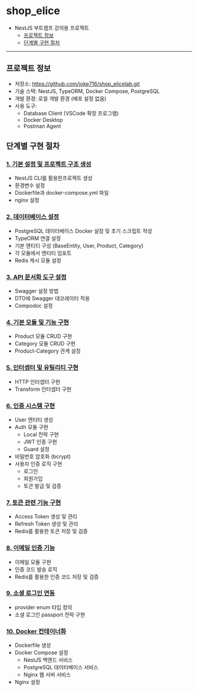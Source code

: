 # shop_elice
- NestJS 부트캠프 강의용 프로젝트
  - [프로젝트 정보](#프로젝트-정보)
  - [단계별 구현 절차](#단계별-구현-절차)

------

## 프로젝트 정보

- 저장소: https://github.com/joke716/shop_elicelab.git
- 기술 스택: NestJS, TypeORM, Docker Compose, PostgreSQL
- 개발 환경: 로컬 개발 환경 (배포 설정 없음)
- 사용 도구:
  - Database Client (VSCode 확장 프로그램)
  - Docker Desktop
  - Postman Agent

## 단계별 구현 절차

### [1. 기본 설정 및 프로젝트 구조 생성](./_docs/1_initial_setup_and_project_structure/README.md)
- NestJS CLI를 활용한프로젝트 생성
- 환경변수 설정
- Dockerfile과 docker-compose.yml 파일
- nginx 설정

### [2. 데이터베이스 설정](./_docs/2_database_setup/README.md)
- PostgreSQL 데이터베이스 Docker 설정 및 초기 스크립트 작성
- TypeORM 연결 설정
- 기본 엔티티 구성 (BaseEntity, User, Product, Category)
- 각 모듈에서 엔티티 임포트
- Redis 캐시 모듈 설정

### [3. API 문서화 도구 설정](./_docs/3_api_documentation_tools_setup/README.md)
- Swagger 설정 방법
- DTO에 Swagger 데코레이터 적용
- Compodoc 설정

### [4. 기본 모듈 및 기능 구현](./_docs/4_basic_modules_and_feature_implementation/README.md)
- Product 모듈 CRUD 구현
- Category 모듈 CRUD 구현
- Product-Category 관계 설정

### [5. 인터셉터 및 유틸리티 구현](./_docs/5_interceptors_and_utilities_implementation/README.md)
- HTTP 인터셉터 구현
- Transform 인터셉터 구현


### [6. 인증 시스템 구현](./_docs/6_authentication_system_implementation/README.md)
- User 엔티티 생성
- Auth 모듈 구현
	- Local 전략 구현
	- JWT 인증 구현
	- Guard 설정
- 비밀번호 암호화 (bcrypt)
- 사용자 인증 로직 구현
	- 로그인
	- 회원가입
	- 토큰 발급 및 검증

### [7. 토큰 관련 기능 구현](./_docs/7_token_related_features_implementation/README.md)
- Access Token 생성 및 관리
- Refresh Token 생성 및 관리
- Redis를 활용한 토큰 저장 및 검증

### [8. 이메일 인증 기능](./_docs/8_email_verification_feature/README.md)
- 이메일 모듈 구현
- 인증 코드 발송 로직
- Redis를 활용한 인증 코드 저장 및 검증

### [9. 소셜 로그인 연동](./_docs/9_social_login_integration/README.md)
- provider enum 타입 정의
- 소셜 로그인 passport 전략 구현

### [10. Docker 컨테이너화](./_docs/10_docker_containerization/README.md)
- Dockerfile 생성 
- Docker Compose 설정
	- NestJS 백엔드 서비스
	- PostgreSQL 데이터베이스 서비스
	- Nginx 웹 서버 서비스
- Nginx 설정

